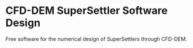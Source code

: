 # CFD-DEM SuperSettler Software Design
Free software for the numerical design of SuperSettlers through CFD-DEM. 

